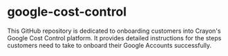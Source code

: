 # google-cost-control
This GitHub repository is dedicated to onboarding customers into Crayon's Google Cost Control platform. It provides detailed instructions for the steps customers need to take to onboard their Google Accounts successfully.
